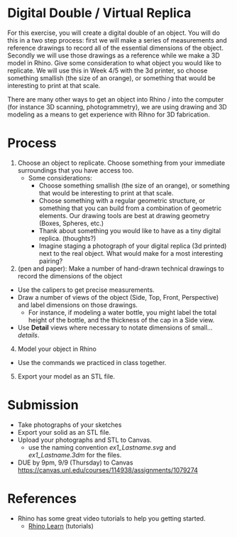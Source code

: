 # Digital Double / Virtual Replica

For this exercise, you will create a digital double of an object. You will do this in a two step process: first we will make a series of measurements and reference drawings to record all of the essential dimensions of the object. Secondly we will use those drawings as a reference while we make a 3D model in Rhino. Give some consideration to what object you would like to replicate. We will use this in Week 4/5 with the 3d printer, so choose something smallish (the size of an orange), or something that would be interesting to print at that scale. 
<br>

There are many other ways to get an object into Rhino / into the computer (for instance 3D scanning, photogrammetry), we are using drawing and 3D modeling as a means to get experience with Rihno for 3D fabrication.

# Process
1. Choose an object to replicate. Choose something from your immediate surroundings that you have access too.
   - Some considerations: 
     - Choose something smallish (the size of an orange), or something that would be interesting to print at that scale.
     - Choose something with a regular geometric structure, or something that you can build from a combination of geometric elements. Our drawing tools are best at drawing geometry (Boxes, Spheres, etc.)
     - Thank about something you would like to have as a tiny digital replica. (thoughts?) 
     - Imagine staging a photograph of your digital replica (3d printed) next to the real object. What would make for a most interesting pairing?
3. (pen and paper): Make a number of hand-drawn technical drawings to record the dimensions of the object
  - Use the calipers to get precise measurements. 
  - Draw a number of views of the object (Side, Top, Front, Perspective) and label dimensions on those drawings. 
    - For instance, if modeling a water bottle, you might label the total height of the bottle, and the thickness of the cap in a Side view.
  - Use __Detail__ views where necessary to notate dimensions of small... _details_.
4. Model your object in Rhino
  - Use the commands we practiced in class together.
5. Export your model as an STL file.

# Submission
- Take photographs of your sketches
- Export your solid as an STL file.
- Upload your photographs and STL to Canvas.
  - use the naming convention _ex1_Lastname.svg_ and _ex1_Lastname.3dm_ for the files.
- DUE by 9pm, 9/9 (Thursday) to Canvas https://canvas.unl.edu/courses/114938/assignments/1079274

# References
- Rhino has some great video tutorials to help you getting started. 
  - [Rhino Learn](https://www.rhino3d.com/learn/?keyword=kind:%20rhino_win) (tutorials)
